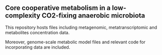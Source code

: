 ## Core cooperative metabolism in a low-complexity CO2-fixing anaerobic microbiota

This repository hosts files including metagenomic, metatranscriptomic and metabolites concentration data.

Moreover, genome-scale metabolic model files and relevant code for incorporating data are included.
